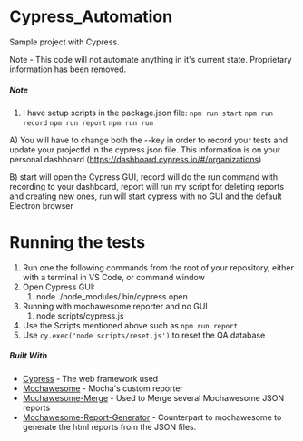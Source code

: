 # Cypress_Automation

Sample project with Cypress.

Note - This code will not automate anything in it's current state. Proprietary information has been removed. 



##### Note

1. I have setup scripts in the package.json file:
    ```npm run start```
    ```npm run record```
    ```npm run report```
    ```npm run run```

A) You will have to change both the --key in order to record your tests and update your projectId in the cypress.json file. 
     This information is on your personal dashboard (https://dashboard.cypress.io/#/organizations)

B) start will open the Cypress GUI, record will do the run command with recording to your dashboard, report will run my script for deleting reports and creating new
     ones, run will start cypress with no GUI and the default Electron browser

# Running the tests

1. Run one the following commands from the root of your repository, either with a terminal in VS Code, or command window 
2. Open Cypress GUI: 
    1. node ./node_modules/.bin/cypress open
3. Running with mochawesome reporter and no GUI
    1. node scripts/cypress.js
4. Use the Scripts mentioned above such as ```npm run report```
5. Use ```cy.exec('node scripts/reset.js')``` to reset the QA database

##### Built With

* [Cypress](https://www.cypress.io/) - The web framework used
* [Mochawesome](https://github.com/adamgruber/mochawesome) - Mocha's custom reporter
* [Mochawesome-Merge](https://github.com/antontelesh/mochawesome-merge) - Used to Merge several Mochawesome JSON reports
* [Mochawesome-Report-Generator](https://github.com/adamgruber/mochawesome-report-generator) - Counterpart to mochawesome to generate the html reports from the JSON files.
